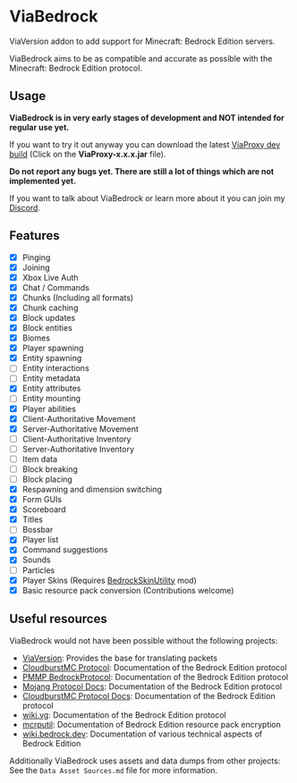 # ViaBedrock
ViaVersion addon to add support for Minecraft: Bedrock Edition servers.

ViaBedrock aims to be as compatible and accurate as possible with the Minecraft: Bedrock Edition protocol.

## Usage
**ViaBedrock is in very early stages of development and NOT intended for regular use yet.**

If you want to try it out anyway you can download the latest [ViaProxy dev build](https://build.lenni0451.net/job/ViaProxy/) (Click on the **ViaProxy-x.x.x.jar** file).

**Do not report any bugs yet. There are still a lot of things which are not implemented yet.**

If you want to talk about ViaBedrock or learn more about it you can join my [Discord](https://discord.gg/dCzT9XHEWu).

## Features
- [x] Pinging
- [x] Joining
- [x] Xbox Live Auth
- [x] Chat / Commands
- [x] Chunks (Including all formats)
- [x] Chunk caching
- [x] Block updates
- [x] Block entities
- [x] Biomes
- [x] Player spawning
- [x] Entity spawning
- [ ] Entity interactions
- [ ] Entity metadata
- [x] Entity attributes
- [ ] Entity mounting
- [x] Player abilities
- [x] Client-Authoritative Movement
- [x] Server-Authoritative Movement
- [ ] Client-Authoritative Inventory
- [ ] Server-Authoritative Inventory
- [ ] Item data
- [ ] Block breaking
- [ ] Block placing
- [x] Respawning and dimension switching
- [x] Form GUIs
- [x] Scoreboard
- [x] Titles
- [ ] Bossbar
- [x] Player list
- [x] Command suggestions
- [x] Sounds
- [ ] Particles
- [x] Player Skins (Requires [BedrockSkinUtility](https://github.com/Camotoy/BedrockSkinUtility) mod)
- [x] Basic resource pack conversion (Contributions welcome)

## Useful resources
ViaBedrock would not have been possible without the following projects:
- [ViaVersion](https://github.com/ViaVersion/ViaVersion): Provides the base for translating packets
- [CloudburstMC Protocol](https://github.com/CloudburstMC/Protocol): Documentation of the Bedrock Edition protocol
- [PMMP BedrockProtocol](https://github.com/pmmp/BedrockProtocol): Documentation of the Bedrock Edition protocol
- [Mojang Protocol Docs](https://github.com/Mojang/bedrock-protocol-docs): Documentation of the Bedrock Edition protocol
- [CloudburstMC Protocol Docs](https://github.com/CloudburstMC/protocol-docs): Documentation of the Bedrock Edition protocol
- [wiki.vg](https://wiki.vg/Bedrock_Protocol): Documentation of the Bedrock Edition protocol
- [mcrputil](https://github.com/valaphee/mcrputil): Documentation of Bedrock Edition resource pack encryption
- [wiki.bedrock.dev](https://wiki.bedrock.dev): Documentation of various technical aspects of Bedrock Edition

Additionally ViaBedrock uses assets and data dumps from other projects: See the `Data Asset Sources.md` file for more information.
